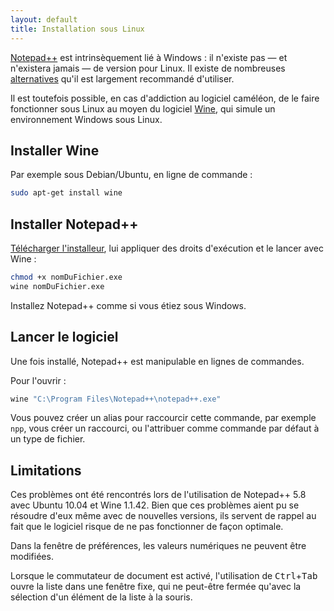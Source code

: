 ```yaml
---
layout: default
title: Installation sous Linux
---
```

[Notepad++](notepad++.md) est intrinsèquement lié à Windows : il n'existe pas — et n'existera jamais — de version pour Linux. Il existe de nombreuses [alternatives](alternatives.md) qu'il est largement recommandé d'utiliser.

Il est toutefois possible, en cas d'addiction au logiciel caméléon, de le faire fonctionner sous Linux au moyen du logiciel [Wine](http://winehq.org), qui simule un environnement Windows sous Linux.

## Installer Wine

Par exemple sous Debian/Ubuntu, en ligne de commande :

```bash
sudo apt-get install wine
```

## Installer Notepad++

[Télécharger l'installeur](telechargement.md), lui appliquer des droits d'exécution et le lancer avec Wine :

```bash
chmod +x nomDuFichier.exe
wine nomDuFichier.exe
```

Installez Notepad++ comme si vous étiez sous Windows.

## Lancer le logiciel

Une fois installé, Notepad++ est manipulable en lignes de commandes.

Pour l'ouvrir :

```bash
wine "C:\Program Files\Notepad++\notepad++.exe"
```

Vous pouvez créer un alias pour raccourcir cette commande, par exemple `npp`, vous créer un raccourci, ou l'attribuer comme commande par défaut à un type de fichier.

## Limitations

Ces problèmes ont été rencontrés lors de l'utilisation de Notepad++ 5.8 avec Ubuntu 10.04 et Wine 1.1.42. Bien que ces problèmes aient pu se résoudre d'eux même avec de nouvelles versions, ils servent de rappel au fait que le logiciel risque de ne pas fonctionner de façon optimale.

Dans la fenêtre de préférences, les valeurs numériques ne peuvent être modifiées.

Lorsque le commutateur de document est activé, l'utilisation de <kbd>Ctrl</kbd>+<kbd>Tab</kbd> ouvre la liste dans une fenêtre fixe, qui ne peut-être fermée qu'avec la sélection d'un élément de la liste à la souris.
